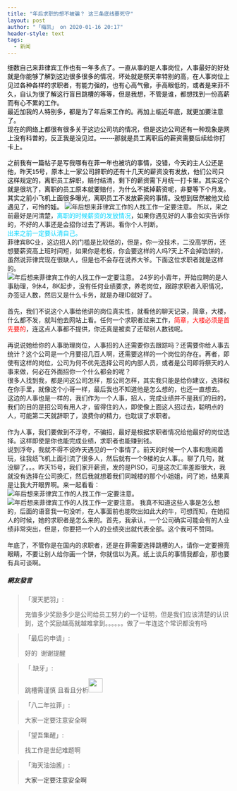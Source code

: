 ```yaml
---
title: "年后求职的想不被骗？ 这三条底线要死守"
layout: post
author: "「梅凯」 on 2020-01-16 20:17"
header-style: text
tags:
  - 新闻
---
```


<span style="margin: 0px; padding: 0px; font-family: Arial, Tahoma, Helvetica, FreeSans, sans-serif; text-align: start; font-size: 14px; color: rgb(0, 0, 0);">细数自己来菲律宾工作也有一年多点了。一直从事的是人事岗位，人事最好的好处就是你能够了解到这边很多很多的情况，坏处就是祭天率特别的高，在人事岗位上见过各种各样的求职者，有能力强的，也有心高气傲，手高眼低的，或者是来菲不久，自认为很了解这行盲目跳槽的等等，但是我想，不管是谁，都想找到一份高薪而有心不累的工作。</span>
<span style="margin: 0px; padding: 0px; font-family: Arial, Tahoma, Helvetica, FreeSans, sans-serif; text-align: start; font-size: 14px; color: rgb(0, 0, 0);"><br></span>
<span style="margin: 0px; padding: 0px; font-family: Arial, Tahoma, Helvetica, FreeSans, sans-serif; text-align: start; font-size: 14px; color: rgb(0, 0, 0);">最近加我的人特别多，都是为了年后来工作的。再加上临近年底，就更加要注意了。</span>
<span style="margin: 0px; padding: 0px; font-family: Arial, Tahoma, Helvetica, FreeSans, sans-serif; text-align: start; font-size: 14px; color: rgb(0, 0, 0);"><br></span>
<span style="margin: 0px; padding: 0px; font-family: Arial, Tahoma, Helvetica, FreeSans, sans-serif; text-align: start; font-size: 14px; color: rgb(0, 0, 0);">现在的网络上都很有很多关于这边公司坑的情况，但是这边公司还有一种现象是网上没有科普的，反正我是没见过。-------那就是员工离职后的薪资需要后续给你打卡上。<br></span>
<span style="margin: 0px; padding: 0px; font-family: Arial, Tahoma, Helvetica, FreeSans, sans-serif; text-align: start; font-size: 14px; color: rgb(0, 0, 0);"><br></span>
<span style="margin: 0px; padding: 0px; font-family: Arial, Tahoma, Helvetica, FreeSans, sans-serif; text-align: start; font-size: 14px; color: rgb(0, 0, 0);">之前我有一篇帖子是写我哪有在菲一年也被坑的事情，没错，今天的主人公还是他，昨天15号，原本上一家公司辞职的还有十几天的薪资没有发放，他们公司只这样规定的，离职员工辞职，赔付结清，剩下的薪资需下月统一打卡里。其实这个就是很坑了，离职的员工原本就要赔付，为什么不抵掉薪资呢，非要等下个月发。其实之前小飞机上面很多曝光，离职员工不发放薪资的事情。没想到居然被他又给遇见了，可怜的娃。</span>
<img src="https://mmbiz.qpic.cn/mmbiz_png/j1TdS4wcdseUDVBFk1uGGqs8FxYyxHd3ia3fABKc6TrZdY07laHiaLzsnfBiazfI7LmDhC9HzUV1KIyqkHjnNWQFQ/640?wx_fmt=png" title="年后想来菲律宾工作的人找工作一定要注意。" alt="年后想来菲律宾工作的人找工作一定要注意。">
<span style="margin: 0px; padding: 0px; font-size: 14px;">所以，来之前最好是问清楚，</span><span style="margin: 0px; padding: 0px; font-size: 14px; color: rgb(0, 213, 255);">离职的时候薪资的发放情况</span><span style="margin: 0px; padding: 0px; font-size: 14px;">，如果你遇见好的人事会如实告诉你的，不好的人事还是会招你过去了再讲。看你个人判断。</span>
<span style="margin: 0px; padding: 0px; font-size: 14px;"><br></span>
<span style="margin: 0px; padding: 0px; font-size: 14px; color: rgb(0, 213, 255);">出来之前一定要认清自己。</span>
<span style="margin: 0px; padding: 0px; font-size: 14px;"><br></span>
<span style="margin: 0px; padding: 0px; font-size: 14px;">菲律宾BC业，这边招人的门槛是比较低的，但是，你一没技术，二没高学历，还想要薪资高上班时间短，如果你是老板，你会要这样的人吗?天上不会掉馅饼的，虽然说菲律宾现在很缺人，但是也不会存在说养大爷。下面这位求职者就是这样的。<br></span>
<img src="https://mmbiz.qpic.cn/mmbiz_png/j1TdS4wcdseUDVBFk1uGGqs8FxYyxHd3UXOxCxQiacLvMjuwgfG0AQgLhBubP8Kvj7Tf5hF9B9KtRcAvER7mmwg/640?wx_fmt=png" title="年后想来菲律宾工作的人找工作一定要注意。" alt="年后想来菲律宾工作的人找工作一定要注意。"><span style="margin: 0px; padding: 0px; font-size: 14px; text-align: justify;"></span>
<span style="margin: 0px; padding: 0px; font-size: 14px;">24岁的小青年，开始应聘的是人事助理，9休4，8K起步，没有任何业绩要求，养老岗位，跟踪求职者入职情况，办签证人数，然后又是什么卡务，就是办理ID就好了。</span><br>
<span style="margin: 0px; padding: 0px; font-size: 14px;"><br></span>
<span style="margin: 0px; padding: 0px; font-size: 14px;">首先，我们不说这个人事给他讲的岗位真实性，就看他的聊天记录，简章，大楼，什么都不发，就叫他去网站上看。任何一个求职者过来工作，</span><span style="margin: 0px; padding: 0px; font-size: 14px; color: rgb(255, 0, 0);">简章，大楼必须是首先要的</span><span style="margin: 0px; padding: 0px; font-size: 14px;">，连这点人事都不提供，你还真是被卖了还帮别人数钱呢。<br></span>
<span style="margin: 0px; padding: 0px; font-size: 14px;"><br></span>
<span style="margin: 0px; padding: 0px; font-size: 14px;">再说说她给你的人事助理岗位，人事招的人还需要你去跟踪吗？还需要你给人事去统计？这个公司是一个月要招几百人啊，还需要这样的一个岗位的存在。再者，即使有这样的岗位，公司为何不优先选择公司的内部人员，或者是公司即将祭天的人事来做，何必在外面招你一个什么都会的呢？</span>
<span style="margin: 0px; padding: 0px; font-size: 14px;"><br></span>
<span style="margin: 0px; padding: 0px; font-size: 14px;">很多人找到我，都是问这公司怎样，那公司怎样，其实我只能是给你建议，选择权在你手里，就像这个小哥一样，最后我也不知道他是怎么想的，也还一直想去。</span>
<span style="margin: 0px; padding: 0px; font-size: 14px;"><br></span>
<span style="margin: 0px; padding: 0px; font-size: 14px;">这边的人事也是一样的，我们作为一个人事，招人，完成业绩并不是我们的目的，我们的目的是招公司有用人才，留得住的人，即使像上面这人招过去，聪明点的人，可能第二天就辞职了，浪费你的精力，也耽误了求职者。<br></span>
<span style="margin: 0px; padding: 0px; font-size: 14px;"><br></span>
<span style="margin: 0px; padding: 0px; font-size: 14px;">作为人事，我们要做到不浮夸，不骗招，最好是根据求职者情况给他最好的岗位选择。这样即使是你也能完成业绩，求职者也能赚到钱。</span>
<span style="margin: 0px; padding: 0px; font-size: 14px;"><br></span>
<span style="margin: 0px; padding: 0px; font-size: 14px;">说到浮夸，我就不得不说昨天遇见的一个事情了。前天的时候一个人事和我闹着玩，往我纸飞机上面引流了很多人，然后就有一个9楼的女人事。。聊了几句，就没聊了。。。昨天15号，我们家开薪资，发的是PISO，可是这次汇率差距很大，我就没有选择在公司换汇，然后我就想着我们同城楼的那个小姐姐，问了她，结果真是让我大开眼界啊。来一起看看：</span>
<img src="https://mmbiz.qpic.cn/mmbiz_png/j1TdS4wcdseUDVBFk1uGGqs8FxYyxHd3ROk1lVIlicpibPDRc9ZLEQNGsU41uX1iafDrKcQ61ia0wgHIR7287gR0SA/640?wx_fmt=png" title="年后想来菲律宾工作的人找工作一定要注意。" alt="年后想来菲律宾工作的人找工作一定要注意。">
<img src="https://mmbiz.qpic.cn/mmbiz_png/j1TdS4wcdseUDVBFk1uGGqs8FxYyxHd3osSK87R4dES0hJH2Usg8ybo27BjUxibhyPwBwkq5qGodenaUr2XPdlQ/640?wx_fmt=png" title="年后想来菲律宾工作的人找工作一定要注意。" alt="年后想来菲律宾工作的人找工作一定要注意。">
<span style="margin: 0px; padding: 0px; font-size: 14px;">我真不知道这些人事是怎么想的，后面的语音我一句没听，在人事面前也能吹出如此大的牛，可想而知，在她招人的时候，她的求职者是怎么来的。首先，我承认，一个公司确实可能会有的人业绩非常突出，但是，你要把一个人的业绩突出就代表全部。这个我可不赞同。</span><br>
<span style="margin: 0px; padding: 0px; font-size: 14px;"><br></span>
<span style="margin: 0px; padding: 0px; font-size: 14px;">年底了，不管你是在国内的求职者，还是在菲需要选择跳槽的人，请你一定要擦亮眼睛，不要让别人给你画一个饼，你就信以为真。纸上谈兵的事情我都会，那也要有兵可谈啊。</span>
<br>

##### 網友發言 
> 「漫天肥羽」:
> <p>充值多少奖励多少是公司给员工努力的一个证明，但是我们应该清楚的认识到，这个奖励越高就越难拿到。。。。。。做了一年连这个常识都没有吗<br></p>

> 「最后的申请」:
> <p>好的&nbsp; 谢谢提醒</p>

> 「.缺牙」:
> <p>跳槽需谨慎 且看且分析<img src="https://images.feileyuan.com/images/ueditor/dialogs/emotion/images/yct/yct_005.gif" width="32" height="32"></p>

> 「八二年拉菲」:
> <p>大家一定要注意安全啊</p>

> 「望吾集醒」:
> <p>找工作是世纪难题啊</p>

> 「海天油油酱」:
> <p><span style="color: rgb(51, 51, 51); font-family: &quot;Helvetica Neue&quot;, Helvetica, &quot;PingFang SC&quot;, 微软雅黑, Tahoma, Arial, sans-serif; font-size: 14px; background-color: rgb(255, 255, 255);">大家一定要注意安全啊</span></p>


